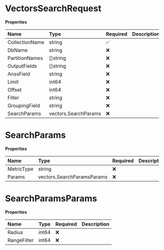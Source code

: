 # VectorsSearchRequest

**Properties**

| Name           | Type                 | Required | Description |
| :------------- | :------------------- | :------- | :---------- |
| CollectionName | string               | ✅       |             |
| DbName         | string               | ❌       |             |
| PartitionNames | []string             | ❌       |             |
| OutputFields   | []string             | ❌       |             |
| AnssField      | string               | ❌       |             |
| Limit          | int64                | ❌       |             |
| Offset         | int64                | ❌       |             |
| Filter         | string               | ❌       |             |
| GroupingField  | string               | ❌       |             |
| SearchParams   | vectors.SearchParams | ❌       |             |

# SearchParams

**Properties**

| Name       | Type                       | Required | Description |
| :--------- | :------------------------- | :------- | :---------- |
| MetricType | string                     | ❌       |             |
| Params     | vectors.SearchParamsParams | ❌       |             |

# SearchParamsParams

**Properties**

| Name        | Type  | Required | Description |
| :---------- | :---- | :------- | :---------- |
| Radius      | int64 | ❌       |             |
| RangeFilter | int64 | ❌       |             |

<!-- This file was generated by liblab | https://liblab.com/ -->
